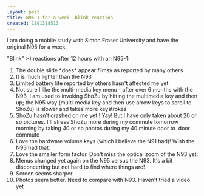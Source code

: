```yaml
---
layout: post
title: N95-1 for a week -blink reaction
created: 1191318513
---
```

<p>I am doing a mobile study with Simon Fraser University and have the original N95 for a week.</p> <p>&quot;Blink&quot; :-) reactions after 12 hours with an N95-1:</p> <ol>   <li>The double slide *does* appear flimsy as reported by many others</li>    <li>It is much lighter than the N93</li>    <li>Limited battery life reported by others hasn&#39;t affected me yet</li>    <li>Not sure I like the multi-media key menu - after over 6 months with the N93, I am used to invoking ShoZu by hitting the multimedia key and then up; the N95 way (multi-media key and then use arrow keys to scroll to ShoZu) is slower and takes more keystrokes</li>    <li>ShoZu hasn&#39;t crashed on me yet ! Yay! But I have only taken about 20 or so pictures. I&#39;ll stress ShoZu more during my commute tomorrow morning by taking 40 or so photos during my 40 minute door to&nbsp; door commute</li>    <li>Love the hardware volume keys (which I believe the N91 had)! Wish the N93 had that.</li>    <li>Love the smaller form factor. Don&#39;t miss the optical zoom of the N93 yet.</li>    <li>Menus changed yet again on the N95 versus the N93. It&#39;s a bit disconcerting but not hard to find where things are!</li>    <li>Screen seems sharper</li>    <li>Photos seem better. Need to compare with N93. Haven&#39;t tried a video yet</li> </ol><br /> <br /> 
